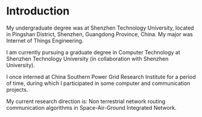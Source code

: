 # Introduction


My undergraduate degree was at Shenzhen Technology University, located in Pingshan District, Shenzhen, Guangdong Province, China. My major was Internet of Things Engineering. 

I am currently pursuing a graduate degree in Computer Technology at Shenzhen Technology University  (in collaboration with Shenzhen University).

I once interned at China Southern Power Grid Research Institute for a period of time, during which I participated in some computer and communication projects. 

My current research direction is: Non terrestrial network routing communication algorithms in Space-Air-Ground Integrated Network.
